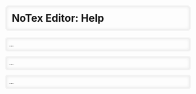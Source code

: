 # NoTex Editor: Help

...

...

...

<style scoped>
h1 span {
  float: right;
}
h1, p {
  border: 3px double #e7e7e7;
  box-shadow: inset 0 0 8px #e7e7e7;
  border-radius: 0.25em;
  padding: 0.5em;
}
</style>
